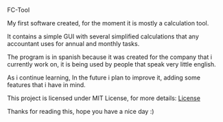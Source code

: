 FC-Tool

My first software created, for the moment it is mostly a calculation tool.

It contains a simple GUI with several simplified calculations that any accountant uses for annual and monthly tasks. 

The program is in spanish because it was created for the company that i currently work on, it is being used by people that speak very little english.

As i continue learning, In the future i plan to improve it, adding some features that i have in mind.

This project is licensed under MIT License, for more details: [License](./License)

Thanks for reading this, hope you have a nice day :)
